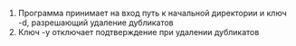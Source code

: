 1. Программа принимает на вход путь к начальной директории и ключ -d, разрешающий удаление дубликатов
2. Ключ -y отключает подтверждение при удалении дубликатов
